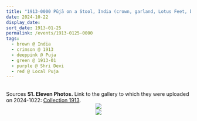 ```yaml
---
title: "1913-0000 Pūjā on a Stool, India (crown, garland, Lotus Feet, blessing and decorated hands, crossed hands, wall)"
date: 2024-10-22
display_date: 
sort_date: 1913-01-25
permalink: /events/1913-0125-0000
tags:
  - brown @ India
  - crimson @ 1913
  - deeppink @ Puja
  - green @ 1913-01
  - purple @ Shri Devi
  - red @ Local Puja
---
```


<br>

<wave-list>
  <list-title color="DarkSeaGreen" width="40">Sources</list-title>
  <list-item color="BlanchedAlmond"  width="280"><b>S1. Eleven Photos.</b> Link to the gallery to which they were uploaded on 2024-1022: <a href="https://eternalmoments.smugmug.com/Collections/Mahipalsingh-Jaisingh-Raul-Collection/1913">Collection 1913</a>.</list-item>
</wave-list>

<div style="text-align: center"><img src="https://pub-bcc3cbe9b1e94ba1ac28915f7a3900fa.r2.dev/1913-0000_Puja_on_a_Stool_India_(crown_garland_Lotus_Feet_blessing_and_decorated_hands_crossed_hands_wall)_01_(Mahipalsingh_Jaisingh_Raul_Collection_scanned_by_Ankit_Khare).jpg" /></div>

<div style="text-align: center"><img src="https://pub-bcc3cbe9b1e94ba1ac28915f7a3900fa.r2.dev/1913-0000_Puja_on_a_Stool_India_(crown_garland_Lotus_Feet_blessing_and_decorated_hands_crossed_hands_wall)_02_(Mahipalsingh_Jaisingh_Raul_Collection_scanned_by_Ankit_Khare).jpg" /></div>